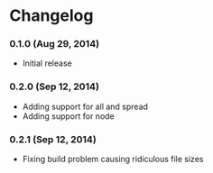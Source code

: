 # Changelog

### 0.1.0 (Aug 29, 2014)

- Initial release

### 0.2.0 (Sep 12, 2014)

- Adding support for all and spread
- Adding support for node

### 0.2.1 (Sep 12, 2014)

- Fixing build problem causing ridiculous file sizes